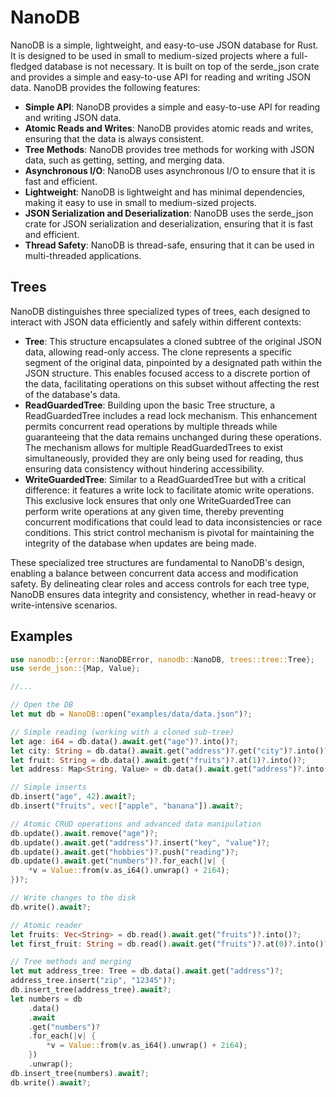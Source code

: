 # NanoDB
NanoDB is a simple, lightweight, and easy-to-use JSON database for Rust. It is designed to be used in small to medium-sized projects where a full-fledged database is not necessary. It is built on top of the serde_json crate and provides a simple and easy-to-use API for reading and writing JSON data.
NanoDB provides the following features:
* **Simple API**: NanoDB provides a simple and easy-to-use API for reading and writing JSON data.
* **Atomic Reads and Writes**: NanoDB provides atomic reads and writes, ensuring that the data is always consistent.
* **Tree Methods**: NanoDB provides tree methods for working with JSON data, such as getting, setting, and merging data.
* **Asynchronous I/O**: NanoDB uses asynchronous I/O to ensure that it is fast and efficient.
* **Lightweight**: NanoDB is lightweight and has minimal dependencies, making it easy to use in small to medium-sized projects.
* **JSON Serialization and Deserialization**: NanoDB uses the serde_json crate for JSON serialization and deserialization, ensuring that it is fast and efficient.
* **Thread Safety**: NanoDB is thread-safe, ensuring that it can be used in multi-threaded applications.


## Trees
NanoDB distinguishes three specialized types of trees, each designed to interact with JSON data efficiently and safely within different contexts:
* **Tree**: This structure encapsulates a cloned subtree of the original JSON data, allowing read-only access. The clone represents a specific segment of the original data, pinpointed by a designated path within the JSON structure. This enables focused access to a discrete portion of the data, facilitating operations on this subset without affecting the rest of the database's data.
* **ReadGuardedTree**: Building upon the basic Tree structure, a ReadGuardedTree includes a read lock mechanism. This enhancement permits concurrent read operations by multiple threads while guaranteeing that the data remains unchanged during these operations. The mechanism allows for multiple ReadGuardedTrees to exist simultaneously, provided they are only being used for reading, thus ensuring data consistency without hindering accessibility.
* **WriteGuardedTree**:  Similar to a ReadGuardedTree but with a critical difference: it features a write lock to facilitate atomic write operations. This exclusive lock ensures that only one WriteGuardedTree can perform write operations at any given time, thereby preventing concurrent modifications that could lead to data inconsistencies or race conditions. This strict control mechanism is pivotal for maintaining the integrity of the database when updates are being made.

These specialized tree structures are fundamental to NanoDB's design, enabling a balance between concurrent data access and modification safety. By delineating clear roles and access controls for each tree type, NanoDB ensures data integrity and consistency, whether in read-heavy or write-intensive scenarios.

## Examples
```rust
use nanodb::{error::NanoDBError, nanodb::NanoDB, trees::tree::Tree};
use serde_json::{Map, Value};

//...

// Open the DB
let mut db = NanoDB::open("examples/data/data.json")?;

// Simple reading (working with a cloned sub-tree)
let age: i64 = db.data().await.get("age")?.into()?;
let city: String = db.data().await.get("address")?.get("city")?.into()?;
let fruit: String = db.data().await.get("fruits")?.at(1)?.into()?;
let address: Map<String, Value> = db.data().await.get("address")?.into()?;

// Simple inserts
db.insert("age", 42).await?;
db.insert("fruits", vec!["apple", "banana"]).await?;

// Atomic CRUD operations and advanced data manipulation
db.update().await.remove("age")?;
db.update().await.get("address")?.insert("key", "value")?;
db.update().await.get("hobbies")?.push("reading")?;
db.update().await.get("numbers")?.for_each(|v| {
	*v = Value::from(v.as_i64().unwrap() + 2i64);
})?;

// Write changes to the disk
db.write().await?;

// Atomic reader
let fruits: Vec<String> = db.read().await.get("fruits")?.into()?;
let first_fruit: String = db.read().await.get("fruits")?.at(0)?.into()?;

// Tree methods and merging
let mut address_tree: Tree = db.data().await.get("address")?;
address_tree.insert("zip", "12345")?;
db.insert_tree(address_tree).await?;
let numbers = db
	.data()
	.await
	.get("numbers")?
	.for_each(|v| {
		*v = Value::from(v.as_i64().unwrap() + 2i64);
	})
	.unwrap();
db.insert_tree(numbers).await?;
db.write().await?;
```
